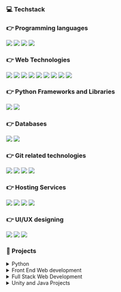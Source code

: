 ### 💻 Techstack

### 👉 Programming languages

<p>
<img src="https://img.shields.io/badge/C-579BB1.svg?logo=C&logoColor=white"/>
<img src="https://img.shields.io/badge/python-2B3A55.svg?logo=python&logoColor=white"/>
<img src="https://img.shields.io/badge/JavaScript-1C3B55.svg?logo=javascript&logoColor=white"/>
<img src="https://img.shields.io/badge/JAVA-628E70.svg?logoColor=white"/>
</p>

### 👉 Web Technologies

<p>
<img src="https://img.shields.io/badge/HTML-EF2D5E.svg?logo=html5&logoColor=white"/>
<img src="https://img.shields.io/badge/CSS-628E90.svg?logo=css3&logoColor=white"/>
<img src="https://img.shields.io/badge/Bootstrap-332FD0.svg?logo=bootstrap&logoColor=white"/>
<img src="https://img.shields.io/badge/Vanilla%20JavaScript-F6F7C1.svg?logo=javascript&logoColor=white"/>
<img src="https://img.shields.io/badge/JQuery-8DCBE6.svg?logo=jquery&logoColor=white"/>
<img src="https://img.shields.io/badge/Node.js-2B3A55.svg?logo=nodedotjs&logoColor=white"/>
<img src="https://img.shields.io/badge/React.js-B9F3E4.svg?logo=react&logoColor=white"/>
<img src="https://img.shields.io/badge/Express.js-F99417.svg?logo=express&logoColor=white"/>
<img src="https://img.shields.io/badge/Next.js-13005A.svg?logo=nextdotjs&logoColor=white"/>
</p>

### 👉 Python Frameworks and Libraries

<p>
<img src="https://img.shields.io/badge/Tkinter-FFCACA.svg?logoColor=white"/>
<img src="https://img.shields.io/badge/Requests-FF8787.svg?logoColor=white"/>
</p>


### 👉 Databases

<p>
<img src="https://img.shields.io/badge/MySQL-00599C.svg?logo=mysql&logoColor=white"/>
<img src="https://img.shields.io/badge/MongoDB-319DA0.svg?logo=mongodb&logoColor=white"/>
</p>


### 👉 Git related technologies

<p>
<img src="https://img.shields.io/badge/GIT-80558C.svg?logo=git&logoColor=white"/>
<img src="https://img.shields.io/badge/Version%20Control-pink.svg?logoColor=white"/>
<img src="https://img.shields.io/badge/Github-85586F.svg?logo=github&logoColor=white"/>
<img src="https://img.shields.io/badge/Basics%20of%20Command%20Line-E9D5CA.svg?logoColor=white"/>
</p>

### 👉 Hosting Services

<p>
<img src="https://img.shields.io/badge/Heroku-61A4BC.svg?logo=heroku&logoColor=white"/>
<img src="https://img.shields.io/badge/Render-1A132F.svg?logo=render&logoColor=white"/>
<img src="https://img.shields.io/badge/Github-bbscdf.svg?logo=githubactions&logoColor=white"/>
<img src="https://img.shields.io/badge/DriveToWeb-BB6464.svg?logo=googledrive&logoColor=white"/>

</p>


### 👉 UI/UX designing

<p>
<img src="https://img.shields.io/badge/Figma-A10035.svg?logo=figma&logoColor=white"/>
<img src="https://img.shields.io/badge/AdobeXd-3FA796.svg?logo=adobexd&logoColor=white"/>
<img src="https://img.shields.io/badge/Canva-FEC260.svg?logo=canva&logoColor=white"/>
</p>


### 📘 Projects

<!-- split -->

<details>
<summary>Python</summary>
<ul>

<li><a href="https://www.youtube.com/watch?v=_SPvrhPxqMA" target="_blank">Digital Transcriptionist</a></li>
<li><a href="https://www.youtube.com/watch?v=wnxi_yjf4YQ" target="_blank">Stress deduction using CNN</a></li>
<li><a href="https://www.youtube.com/watch?v=H06kvQHQdaM" target="_blank">India Bix Scrapper</a></li>
<li><a href="https://www.youtube.com/watch?v=MQ48zxmbEK4" target="_blank">Live Weather Desktop Notifier</a></li>

</ul>
</details>

<!-- split -->

<details>
<summary>Front End Web development</summary>
<ul>

<li><a href="https://www.youtube.com/watch?v=7VyDkqfk5Z0">React Web application for a small Business</a></li>
<li><a href="https://www.youtube.com/watch?v=b7QZCAEmChE">Todo List</a></li>
<li><a href="https://skvarshasivakumar.github.io/New_ShriRam_Mess/">Website for a Local Business</a></li>
<li><a href="https://www.youtube.com/watch?v=zf0RjsBOXWw">Emojipedia</a></li>
<li><a href="https://skvarshasivakumar.github.io/patatap-clone/">Patatap Clone</a></li>
<li><a href="https://skvarshasivakumar.github.io/HAKUNA-MATATA/">Stress Management Site</a></li>

</ul>
</details>

<!-- split -->

<details>
<summary>Full Stack Web Development</summary>
<ul>

<li><a href="https://www.youtube.com/watch?v=ZnolHnFvFAc&t=174s" target="_blank">A Career Guidance Website</a></li>
<li><a href="https://varshask-weather-api.onrender.com/" target="_blank">API connected website</a></li>
<li><a href="https://varshask-backend-to-do-list.onrender.com/" target="_blank">A CRUD web application</a></li>

</ul>
</details>

<!-- split -->

<details>
<summary>Unity and Java Projects</summary>
<ul>

<li><a href="https://www.youtube.com/watch?v=YesaxRCAd_Q" target="_blank">A Cinemachine with modern city</a></li>
<li><a href="https://www.youtube.com/watch?v=YesaxRCAd_Q" target="_blank">3D terrain project</a></li>
<li><a href="https://www.youtube.com/watch?v=HcKPmfPxlow" target="_blank">JAVA Grade Processing system</a></li>

</ul>
</details>
